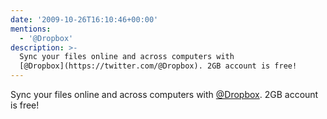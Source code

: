 ```yaml
---
date: '2009-10-26T16:10:46+00:00'
mentions:
  - '@Dropbox'
description: >-
  Sync your files online and across computers with
  [@Dropbox](https://twitter.com/@Dropbox). 2GB account is free!
---
```

Sync your files online and across computers with [@Dropbox](https://twitter.com/@Dropbox). 2GB account is free! 
